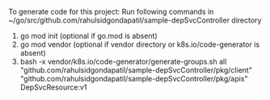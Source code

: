 To generate code for this project:
Run following commands in ~/go/src/github.com/rahulsidgondapatil/sample-depSvcController directory
1) go mod init (optional if go.mod is absent)
2) go mod vendor (optional if vendor directory or k8s.io/code-generator is absent)
3) bash -x vendor/k8s.io/code-generator/generate-groups.sh all \
    "github.com/rahulsidgondapatil/sample-depSvcController/pkg/client" \
    "github.com/rahulsidgondapatil/sample-depSvcController/pkg/apis" \
    DepSvcResource:v1
